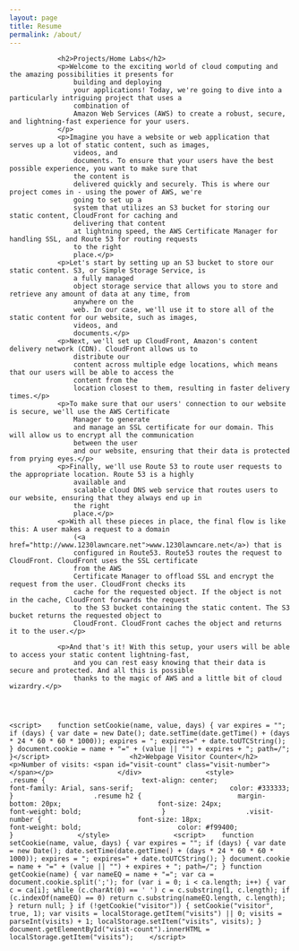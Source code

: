 ```yaml
---
layout: page
title: Resume
permalink: /about/
---
```

<html>

<head>
    <title>Joseph Bertrand's Resume</title>
    <style>
      <script>
      function subscribe() {
        var email = document.getElementById("email").value;
        // Send a request to subscribe the email to the SNS topic
        // Add your logic here to subscribe the email to your SNS topic
      }
    </script>
        body {
            font-family: Arial, sans-serif;
        }

        h1,
        h2,
        h3 {
            font-weight: bold;
        }

        a {
            color: rgb(9, 239, 243);
            text-decoration: none;
        }

        ul {
            margin-left: 20px;
        }

        h1,
        h2,
        h3,
        p {
            margin-bottom: 10px;
        }

        h1 {
            text-align: center;
        }

        h2,
        h3 {
            background-color: #f2f2f2;
            padding: 5px;
        }

        body {
            padding: 20px;
        }

        .resume {
            border: 1px solid #ccc;
            padding: 20px;
            margin: 0 auto;
            max-width: 800px;
        }

        li {
            margin-bottom: 5px;
        }
    </style>
</head>
<script>
    document.cookie = "hasVisited=true; expires=Thu, 18 Dec 2021 12:00:00 UTC";
    if (document.cookie.indexOf("hasVisited=") >= 0) {
        console.log("Welcome back! We're glad you're here again.");
    } else {
        console.log("Welcome! We're glad you're here for the first time.");
    }  
</script>

<body>
    <script src="Tracker.js"></script>
    <div class="resume">
        <h1>Joseph Bertrand</h1>
        <p>Email: josephcbertrand@gmail.com</p>
        <p>Phone: 1-(337) 326-3470</p>
        <p>LinkedIn: <a
                href="https://www.linkedin.com/in/joseph-b-a7984b133">https://www.linkedin.com/in/joseph-b-a7984b133</a> 
        </p>
        <p>Location: Louisiana</p>
        <h2>Qualifications Summary</h2>
        <p>A highly committed and practical professional with a strong foundation of certifications and a fervent
            enthusiasm for acquiring knowledge and expertise in Cloud Architecture utilizing AWS, Google, Azure, and
            CompTIA, possessing a strategic mindset and a keen focus on achieving significant growth in the field of IT.
        </p>
        <h3>IT Support/ Software Development & Debugging</h3>
        <ul>
            <li>Possessing a strong aptitude for acquiring in-depth understanding of complex software systems and
                networks, as well as the ability to effectively troubleshoot and resolve technical issues, monitor
                system performance, and analyze system reliability</li>
            <li>Capable of resolving technical issues, monitoring systems performance, and analyzing systems
                reliability.
            </li>
        </ul>
        <h3>Relationship Building & Networking</h3>
        <ul>
            <li>Proficient at strengthening professional relationships with key stakeholders at all levels.</li>
            <li>Excellent communication skills in technical and non-technical subjects.</li>
        </ul>
        <h3>Continuous Project Management</h3>
        <ul>
            <li>Well-versed in

                <ul>
                    <li>Well-versed in managing multiple projects and increasing productivity.</li>
                    <li>Adept at collaborating with cross-functional teams to enhance project efficiency.</li>
                </ul>
                <h3>User Needs Assessment</h3>
                <ul>
                    <li>Demonstrated ability to design websites and meet end-user requirements.</li>
                    <li>Proficient in actively responding to customer queries and resolving complaints.</li>
                </ul>
                <h3>Technical Proficiencies</h3>
                <p>Platforms/Tools: AWS EC2 | AWS IAM | AWS S3 | AWS Route53 | AWS Cloud Formation | AWS Auto Scaling |
                    AWS Cloud
                    Trail | AWS Cloud Watch | AWS WAF | AWS SQS | AWS SNS | AWS Elastic Beanstalk</p>
                <p>C-Languages: HTML | CSS | JS | Python | JSON</p>
                <h2>Professional Experience</h2>
                <h3 <h3>Weatherford: Broussard, Louisiana</h3>
                <p>2019  Present</p>
                <p>Mechanic</p>
                <ul>
                    <li>Execute operations associated with servicing mechanical tubing tongs within defined time
                        constraints. Build
                        Excel spreadsheet to track productivity/jobs by linking internal work orders and bulletins
                        completed on
                        tools.</li>
                    <li>Learned hydraulic testing and ensure tongs maintenance in compliance with Weatherford/Customer
                        standards....
                    </li>
                    <li>Created cross-tab connections on Excel spreadsheet to observe expiration dates with countdown
                        consolidated
                        tab.</li>
                </ul>fullstop
                <h3>G.I.S. Grand Isle Shipyard: Odessa, Texas <h3>G.I.S.</h3>
                <p>2018</p>
                <p>Pipefitter Helper</p>
                <ul>
                    <li>Formed all aspects of expense reports and tracked field parts/inventory for project manager.
                        Assisted in
                        measuring and cutting pipes/joints to use in production skids. Enhanced performance by using
                        robust welding
                        training.</li>
                    <li>Utilized torch beveled and electric grinder to bevel pipes within defined time constraints.</li>
                    <li>Attained operational efficiency by mastering measuring and fitting pipes process for flanges,
                        joints, and
                        unions.</li>
                </ul>
                <h3>Elite Concrete Pumpers: Broussard, Louisiana</h3>
                <p>2015 - 2016</p>
                <p>Operator</p>
                <ul>
                    <li>Operate complicated mechanical booms by adhering to well-defined regulations. Satisfied
                        customers by
                        delivering services within set timeframes.</li>
                    <li>Acquired and retained Class B C.D.L. with air brakes endorsement.</li>
                    <li>Provided excellent customer services by driving to different hard-to-reach locations with
                        concrete boom
                        truck to distribute concrete for private or commercial residences.</li>
                </ul>
                <h3>Halliburton: New Iberia, Louisiana</h3>
                <p>2008 - 2015</p>
                <p>Tool-Tech</p>
                <ul>
                    <li>Steered end-to-end process of disassembling equipment to get it analyzed by QA / QC on critical
                        and
                        noncritical parts. Renowned as customer-specific tool mechanics, for high-profile customers,
                        including shop
                        foreman and shop techs.</li>
                    <li>Improved performance by learning testing process for sand control equipment.</li>
                    <li>Received in-depth hands-on training on QA /QC from Halliburton’s lead machine shop.</li>
                    <li>Designated as in charge of creating spreadsheets to track division equipment.</li>
                </ul>
                    </script>
  <h2>Certifications</h2>

<ul class="certificates-list">
  <li>
    <a href="https://s3.amazonaws.com/mycloudawakening.com/Index.html/AWS+Certified+Cloud+Practitioner+certificate.pdf.pdf" target="_blank">
      <img src="https://s3.amazonaws.com/mycloudawakening.com/Index.html/JPG_Files/AWS%2BCertified%2BCloud%2BPractitioner%2Bcertificate.pdf.pdf.jpg" alt="AWS Certified Cloud Practitioner certificate preview" width="275" height="220">
    </a>
  </li>
  <li>
    <a href="https://s3.amazonaws.com/mycloudawakening.com/Index.html/AWS+Certified+Solutions+Architect+-+Associate+certificate.pdf" target="_blank">
      <img src="https://s3.amazonaws.com/mycloudawakening.com/Index.html/JPG_Files/AWS+Certified+Solutions+Architect+-+Associate+certificate.jpg" alt="AWS Certified Solutions Architect - Associate certificate preview" width="275" height="220">
    </a>
  </li>
  <li>
    <a href="https://s3.amazonaws.com/mycloudawakening.com/Index.html/AWS+Certified+Developer+-+Associate+certificate.pdf" target="_blank">
      <img src="https://s3.amazonaws.com/mycloudawakening.com/Index.html/JPG_Files/AWS+Certified+Developer+-+Associate+certificate.jpg" alt="AWS Certified Developer - Associate certificate preview" width="300" height="220">
    </a>
  </li>
  <li style="background-color: black;">
  <a href="https://s3.amazonaws.com/mycloudawakening.com/Index.html/Joseph%2BBertrand%2BResume.pdf" target="_blank">
    <img src="https://s3.amazonaws.com/mycloudawakening.com/Index.html/JPG_Files/Joseph%2BBertrand%2BResume+(1)-1.jpg" alt="Joseph Bertrand Resume preview" width="325" height="275">
  </a>
</li>

</ul>

<style>
.certificates-list {
  display: grid;
  grid-template-columns: repeat(2, 1fr);
  gap: 20px;
  list-style: none;
  padding: 0;
}

.certificates-list li {
  justify-self: center;
  align-self: center;
  margin-bottom: 20px; /* Add margin to bottom of each li element */
}

.certificates-list img {
  display: block;
  margin: 0 auto;
}
</style>


                <h2>Projects/Home Labs</h2>
                <p>Welcome to the exciting world of cloud computing and the amazing possibilities it presents for
                    building and deploying
                    your applications! Today, we're going to dive into a particularly intriguing project that uses a
                    combination of
                    Amazon Web Services (AWS) to create a robust, secure, and lightning-fast experience for your users.
                </p>
                <p>Imagine you have a website or web application that serves up a lot of static content, such as images,
                    videos, and
                    documents. To ensure that your users have the best possible experience, you want to make sure that
                    the content is
                    delivered quickly and securely. This is where our project comes in - using the power of AWS, we're
                    going to set up a
                    system that utilizes an S3 bucket for storing our static content, CloudFront for caching and
                    delivering that content
                    at lightning speed, the AWS Certificate Manager for handling SSL, and Route 53 for routing requests
                    to the right
                    place.</p>
                <p>Let's start by setting up an S3 bucket to store our static content. S3, or Simple Storage Service, is
                    a fully managed
                    object storage service that allows you to store and retrieve any amount of data at any time, from
                    anywhere on the
                    web. In our case, we'll use it to store all of the static content for our website, such as images,
                    videos, and
                    documents.</p>
                <p>Next, we'll set up CloudFront, Amazon's content delivery network (CDN). CloudFront allows us to
                    distribute our
                    content across multiple edge locations, which means that our users will be able to access the
                    content from the
                    location closest to them, resulting in faster delivery times.</p>
                <p>To make sure that our users' connection to our website is secure, we'll use the AWS Certificate
                    Manager to generate
                    and manage an SSL certificate for our domain. This will allow us to encrypt all the communication
                    between the user
                    and our website, ensuring that their data is protected from prying eyes.</p>
                <p>Finally, we'll use Route 53 to route user requests to the appropriate location. Route 53 is a highly
                    available and
                    scalable cloud DNS web service that routes users to our website, ensuring that they always end up in
                    the right
                    place.</p>
                <p>With all these pieces in place, the final flow is like this: A user makes a request to a domain
                    (<a href="http://www.1230lawncare.net">www.1230lawncare.net</a>) that is
                    configured in Route53. Route53 routes the request to CloudFront. CloudFront uses the SSL certificate
                    from the AWS
                    Certificate Manager to offload SSL and encrypt the request from the user. CloudFront checks its
                    cache for the requested object. If the object is not in the cache, CloudFront forwards the request
                    to the S3 bucket containing the static content. The S3 bucket returns the requested object to
                    CloudFront. CloudFront caches the object and returns it to the user.</p>

                <p>And that's it! With this setup, your users will be able to access your static content lightning-fast,
                    and you can rest easy knowing that their data is secure and protected. And all this is possible
                    thanks to the magic of AWS and a little bit of cloud wizardry.</p>
              
                
   
      
    <script>    function setCookie(name, value, days) { var expires = ""; if (days) { var date = new Date(); date.setTime(date.getTime() + (days * 24 * 60 * 60 * 1000)); expires = "; expires=" + date.toUTCString(); } document.cookie = name + "=" + (value || "") + expires + "; path=/"; }</script>                    <h2>Webpage Visitor Counter</h2>                    <p>Number of visits: <span id="visit-count" class="visit-number"></span></p>                </div>                <style>                    .resume {                        text-align: center;                        font-family: Arial, sans-serif;                        color: #333333;                    }                    .resume h2 {                        margin-bottom: 20px;                        font-size: 24px;                        font-weight: bold;                    }                    .visit-number {                        font-size: 18px;                        font-weight: bold;                        color: #f99400;                    }                </style>                <script>    function setCookie(name, value, days) { var expires = ""; if (days) { var date = new Date(); date.setTime(date.getTime() + (days * 24 * 60 * 60 * 1000)); expires = "; expires=" + date.toUTCString(); } document.cookie = name + "=" + (value || "") + expires + "; path=/"; } function getCookie(name) { var nameEQ = name + "="; var ca = document.cookie.split(';'); for (var i = 0; i < ca.length; i++) { var c = ca[i]; while (c.charAt(0) == ' ') c = c.substring(1, c.length); if (c.indexOf(nameEQ) == 0) return c.substring(nameEQ.length, c.length); } return null; } if (!getCookie("visitor")) { setCookie("visitor", true, 1); var visits = localStorage.getItem("visits") || 0; visits = parseInt(visits) + 1; localStorage.setItem("visits", visits); } document.getElementById("visit-count").innerHTML = localStorage.getItem("visits");    </script>


<style>
      form {
        display: flex;
        flex-direction: column;
        align-items: center;
        justify-content: center;
        padding: 20px;
        text-align: center;
        background-color: #f2f2f2;
        border-radius: 10px;
        box-shadow: 0 4px 8px 0 rgba(0, 0, 0, 0.2), 0 6px 20px 0 rgba(0, 0, 0, 0.19);
      }

      p {
        font-size: 16px;
        margin-bottom: 20px;
      }

      input[type="email"] {
        font-size: 16px;
        padding: 10px 20px;
        margin-bottom: 20px;
        border: 1px solid #ccc;
        border-radius: 5px;
        box-shadow: 0 4px 8px 0 rgba(0, 0, 0, 0.2), 0 6px 20px 0 rgba(0, 0, 0, 0.19);
      }

      button[type="button"] {
        padding: 10px 20px;
        background-color: #4CAF50;
        color: white;
        border: none;
        border-radius: 5px;
        cursor: pointer;
        box-shadow: 0 4px 8px 0 rgba(0, 0, 0, 0.2), 0 6px 20px 0 rgba(0, 0, 0, 0.19);
      }
    </style>
  </head>
  <body>
   



</Body>

</html>
